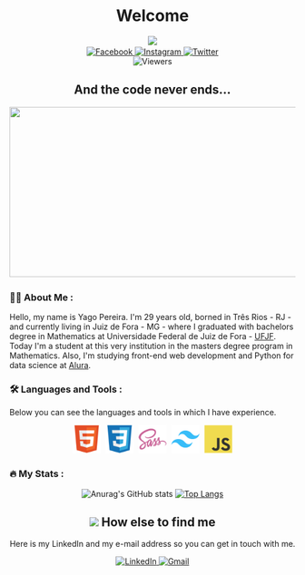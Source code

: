 <div id="header" align="center">
  <h1 align="center">Welcome</h1>
  <img src="https://media.giphy.com/media/M9gbBd9nbDrOTu1Mqx/giphy.gif" width="100"/>
  <div id="badges">
    <a href="https://facebook.com/yapeansa" target="_blank">
      <img src="https://img.shields.io/badge/Facebook-%231877F2.svg?style=for-the-badge&logo=Facebook&logoColor=white" alt="Facebook">
    </a>
    <a href="https://instagram.com/yapeansa" target="_blank">
      <img src="https://img.shields.io/badge/Instagram-%23E4405F.svg?style=for-the-badge&logo=Instagram&logoColor=white" alt="Instagram">
    </a>
    <a href="http://twitter.com/yapeansa" target="_blank">
      <img src="https://img.shields.io/badge/Twitter-%231DA1F2.svg?style=for-the-badge&logo=Twitter&logoColor=white" alt="Twitter">
    </a>
  </div>
  <img src="https://komarev.com/ghpvc/?username=yapeansa&style=flat-square&color=blue" alt="Viewers"/>
</div>

<h2 align="center">And the code never ends...</h2>

<div align="center">
  <img src="https://media.giphy.com/media/dWesBcTLavkZuG35MI/giphy.gif" width="600" height="300"/>
</div>

### :man_technologist: About Me :

Hello, my name is Yago Pereira. I'm 29 years old, borned in Três Rios - RJ - and currently living in Juiz de Fora - MG - where I graduated with bachelors degree in Mathematics at Universidade Federal de Juiz de Fora - [UFJF](http://ufjf.br). Today I'm a student at this very institution in the masters degree program in Mathematics. Also, I'm studying front-end web development and Python for data science at [Alura](https://alura.com.br).

### :hammer_and_wrench: Languages and Tools :

Below you can see the languages and tools in which I have experience.

<div align="center">
  <img src="https://github.com/devicons/devicon/blob/master/icons/html5/html5-original.svg" title="HTML5" alt="HTML" width="50" height="50"/>&nbsp;
  <img src="https://github.com/devicons/devicon/blob/master/icons/css3/css3-original.svg"  title="CSS3" alt="CSS" width="50" height="50"/>&nbsp;
  <img src="https://github.com/devicons/devicon/blob/master/icons/sass/sass-original.svg" title="SASS" alt="SASS" width="50" height="50"/>&nbsp;
  <img src="https://github.com/devicons/devicon/blob/master/icons/tailwindcss/tailwindcss-plain.svg" title="Tailwind" width="50" height="50"/>&nbsp;
  <img src="https://github.com/devicons/devicon/blob/master/icons/javascript/javascript-original.svg" title="JavaScript" alt="JavaScript" width="50" height="50"/>
</div>

### :fire: My Stats :

<div align="center">
  
  ![Anurag's GitHub stats](https://github-readme-stats.vercel.app/api?username=yapeansa&show_icons=true&theme=radical)
  [![Top Langs](https://github-readme-stats.vercel.app/api/top-langs/?username=yapeansa&layout=compact&theme=vision-friendly-dark)](https://github.com/anuraghazra/github-readme-stats)
  
</div>

<h2 align="center"><img src="https://media.giphy.com/media/hvRJCLFzcasrR4ia7z/giphy.gif" width="30px"/> How else to find me</h2>

<div align="center">
  <p>Here is my LinkedIn and my e-mail address so you can get in touch with me.</p>
  <a href="https://www.linkedin.com/in/yago-pereira-dos-anjos-santos-85976750/" target="_blank">
      <img src="https://img.shields.io/badge/linkedin-%230077B5.svg?style=for-the-badge&logo=linkedin&logoColor=white" alt="LinkedIn">
  </a>
  <a href="mailto:yago.pereira@estudante.ufjf.br" target="_blank">
      <img src="https://img.shields.io/badge/Gmail-D14836?style=for-the-badge&logo=gmail&logoColor=white" alt="Gmail">
  </a>
</div>



